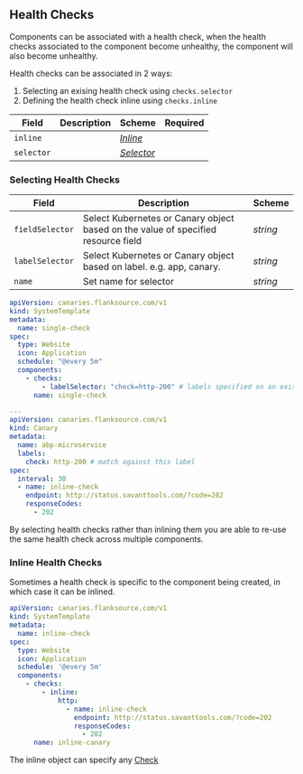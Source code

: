 ## Health Checks

Components can be associated with a health check, when the health checks associated to the component become unhealthy, the component will also become unhealthy.

Health checks can be associated in 2 ways:

1. Selecting an exising health check using `checks.selector`
2. Defining the health check inline using `checks.inline`

| Field      | Description | Scheme                                 | Required |
| ---------- | ----------- | -------------------------------------- | -------- |
| `inline`   |             | [_Inline_](#inline-health-checks)      |          |
| `selector` |             | [_Selector_](#selecting-health-checks) |          |

### Selecting Health Checks

| Field           | Description                                                                       | Scheme   |
| --------------- | --------------------------------------------------------------------------------- | -------- |
| `fieldSelector` | Select Kubernetes or Canary object based on the value of specified resource field | _string_ |
| `labelSelector` | Select Kubernetes or Canary object based on label. e.g. app, canary.              | _string_ |
| `name`          | Set name for selector                                                             | _string_ |

```yaml
apiVersion: canaries.flanksource.com/v1
kind: SystemTemplate
metadata:
  name: single-check
spec:
  type: Website
  icon: Application
  schedule: "@every 5m"
  components:
    - checks:
        - labelSelector: "check=http-200" # labels specified on an existing check
      name: single-check

---
apiVersion: canaries.flanksource.com/v1
kind: Canary
metadata:
  name: abp-microservice
  labels:
    check: http-200 # match against this label
spec:
  interval: 30
  - name: inline-check
    endpoint: http://status.savanttools.com/?code=202
    responseCodes:
      - 202
```

By selecting health checks rather than inlining them you are able to re-use the same health check across multiple components.

### Inline Health Checks

Sometimes a health check is specific to the component being created, in which case it can be inlined.

```yaml
apiVersion: canaries.flanksource.com/v1
kind: SystemTemplate
metadata:
  name: inline-check
spec:
  type: Website
  icon: Application
  schedule: '@every 5m'
  components:
    - checks:
        - inline:
            http:
              - name: inline-check
                endpoint: http://status.savanttools.com/?code=202
                responseCodes:
                  - 202
      name: inline-canary
```

The inline object can specify any [Check](/reference/checks/)
